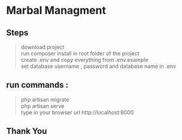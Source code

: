 # Marbal Managment 

## Steps
> download project <br>
> run composer install in root folder of the project <br>
> create .env and copy everything from .env.example <br>
> set database username , password and database name in .env <br>
## run commands :
> php artisan migrate <br>
> php artisan serve <br>
> type in your browser url http://localhost:8000 <br>

## Thank You
